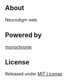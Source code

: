 ## About
Neurodigm web

## Powered by 
[monochrome](https://github.com/dyutibarma/monochrome)

## License
Released under [MIT License](license.md).
